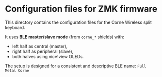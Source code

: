 # Configuration files for ZMK firmware

This directory contains the configuration files for the Corne Wireless split keyboard.

It uses **BLE master/slave mode** (from `corne_*` shields) with:
- left half  as central (master),
- right half as peripheral (slave),
- both halves using nice!view OLEDs.

The setup is designed for a consistent and descriptive BLE name:  `Full Metal Corne`
